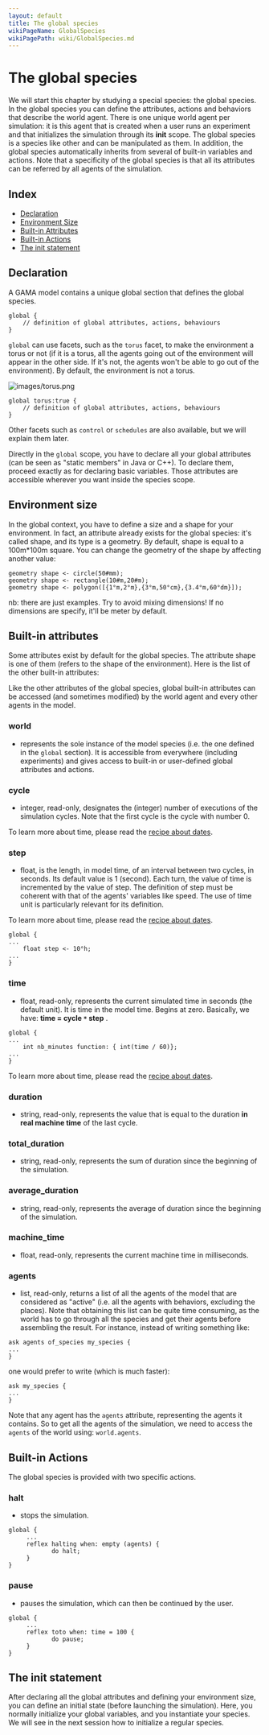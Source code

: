 ```yaml
---
layout: default
title: The global species
wikiPageName: GlobalSpecies
wikiPagePath: wiki/GlobalSpecies.md
---
```

[//]: # (startConcept|global_species)
# The global species
[//]: # (keyword|concept_global)

We will start this chapter by studying a special species: the global species. 
In the global species you can define the attributes, actions and behaviors that describe the world agent. There is one unique world agent per simulation: it is this agent that is created when a user runs an experiment and that initializes the simulation through its **init** scope. The global species is a species like other and can be manipulated as them. In addition, the global species automatically inherits from several of built-in variables and actions. Note that a specificity of the global species is that all its attributes can be referred by all agents of the simulation.

## Index

* [Declaration](#declaration)
* [Environment Size](#environment-size)
* [Built-in Attributes](#built-in-attributes)
* [Built-in Actions](#built-in-actions)
* [The init statement](#the-init-statement)

## Declaration

A GAMA model contains a unique global section that defines the global species.

```
global {
	// definition of global attributes, actions, behaviours
}
```

[//]: # (keyword|concept_torus)
`global` can use facets, such as the `torus` facet, to make the environment a torus or not (if it is a torus, all the agents going out of the environment will appear in the other side. If it's not, the agents won't be able to go out of the environment). By default, the environment is not a torus.

![images/torus.png](resources/images/manipulateBasicSpecies/torus.png) 

```
global torus:true {
	// definition of global attributes, actions, behaviours
}
```

Other facets such as `control` or `schedules` are also available, but we will explain them later.

Directly in the `global` scope, you have to declare all your global attributes (can be seen as "static members" in Java or C++). To declare them, proceed exactly as for declaring basic variables. Those attributes are accessible wherever you want inside the species scope.

## Environment size

[//]: # (keyword|concept_shape)
[//]: # (keyword|concept_geometry)
[//]: # (keyword|type_geometry)
[//]: # (keyword|concept_dimension)
In the global context, you have to define a size and a shape for your environment. In fact, an attribute already exists for the global species: it's called shape, and its type is a geometry. By default, shape is equal to a 100m*100m square. You can change the geometry of the shape by affecting another value:

```
geometry shape <- circle(50#mm);
geometry shape <- rectangle(10#m,20#m);
geometry shape <- polygon([{1°m,2°m},{3°m,50°cm},{3.4°m,60°dm}]);
```

nb: there are just examples. Try to avoid mixing dimensions! If no dimensions are specify, it'll be meter by default.

## Built-in attributes

[//]: # (keyword|concept_attribute)
Some attributes exist by default for the global species. The attribute shape is one of them (refers to the shape of the environment). Here is the list of the other built-in attributes:

Like the other attributes of the global species, global built-in attributes can be accessed (and sometimes modified) by the world agent and every other agents in the model.

### world
* represents the sole instance of the model species (i.e. the one defined in the `global` section). It is accessible from everywhere (including experiments) and gives access to built-in or user-defined global attributes and actions.

[//]: # (keyword|concept_cycle)
### cycle
* integer, read-only, designates the (integer) number of executions of the simulation cycles. Note that the first cycle is the cycle with number 0.

To learn more about time, please read the [recipe about dates](ManipulateDates).

### step
* float,  is the length, in model time, of an interval between two cycles, in seconds. Its default value is 1 (second). Each turn, the value of time is incremented by the value of step. The definition of step must be coherent with that of the agents' variables like speed. The use of time unit is particularly relevant for its definition.

To learn more about time, please read the [recipe about dates](ManipulateDates).

```
global {
...
    float step <- 10°h;
...
}
```

[//]: # (keyword|concept_time)
### time
* float, read-only, represents the current simulated time in seconds (the default unit). It is time in the model time. Begins at zero. Basically, we have:   **time = cycle `*` step**  .

```
global {
...
    int nb_minutes function: { int(time / 60)};
...
}
```

To learn more about time, please read the [recipe about dates](ManipulateDates).

### duration
* string, read-only, represents the value that is equal to the duration **in real machine time** of the last cycle.

### total\_duration
* string, read-only, represents the sum of duration since the beginning of the simulation.

### average\_duration
* string, read-only, represents the average of duration since the beginning of the simulation.

[//]: # (keyword|concept_system)
### machine\_time
* float, read-only, represents the current machine time in milliseconds.

### agents
* list, read-only, returns a list of all the agents of the model that are considered as "active" (i.e. all the agents with behaviors, excluding the places). Note that obtaining this list can be quite time consuming, as the world has to go through all the species and get their agents before assembling the result. For instance, instead of writing something like:

```
ask agents of_species my_species {
...
}
```

one would prefer to write (which is much faster):

```
ask my_species {
...
}
```
Note that any agent has the `agents` attribute, representing the agents it contains. So to get all the agents of the simulation, we need to access the `agents` of the world using: `world.agents`.




[//]: # (keyword|concept_action)
## Built-in Actions
The global species is provided with two specific actions.

[//]: # (keyword|concept_halt)
### halt
* stops the simulation.

```
global {
     ...
     reflex halting when: empty (agents) {
            do halt;
     }
}
```

[//]: # (keyword|concept_pause)
### pause
* pauses the simulation, which can then be continued by the user.

```
global {
     ...
     reflex toto when: time = 100 {
            do pause;
     }
}
```

[//]: # (keyword|concept_init)
## The init statement

After declaring all the global attributes and defining your environment size, you can define an initial state (before launching the simulation). Here, you normally initialize your global variables, and you instantiate your species. We will see in the next session how to initialize a regular species. 

[//]: # (endConcept|global_species)
